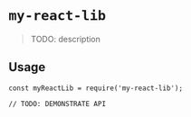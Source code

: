 # `my-react-lib`

> TODO: description

## Usage

```
const myReactLib = require('my-react-lib');

// TODO: DEMONSTRATE API
```
